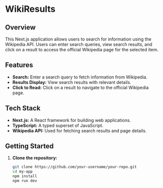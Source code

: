 # WikiResults

## Overview

This Next.js application allows users to search for information using the Wikipedia API. Users can enter search queries, view search results, and click on a result to access the official Wikipedia page for the selected item.

## Features

- **Search:** Enter a search query to fetch information from Wikipedia.
- **Results Display:** View search results with relevant details.
- **Click to Read:** Click on a result to navigate to the official Wikipedia page.

## Tech Stack

- **Next.js:** A React framework for building web applications.
- **TypeScript:** A typed superset of JavaScript.
- **Wikipedia API:** Used for fetching search results and page details.

## Getting Started

1. **Clone the repository:**

   ```bash
   git clone https://github.com/your-username/your-repo.git
   cd my-app
   npm install
   npm run dev
   
